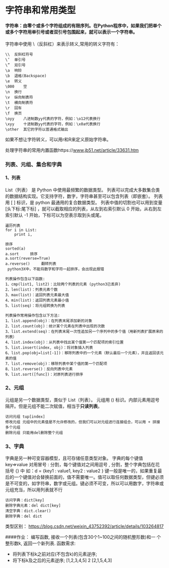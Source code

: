 # 字符串和常用类型
#### 字符串：由零个或多个字符组成的有限序列。在Python程序中，如果我们把单个或多个字符用单引号或者双引号包围起来，就可以表示一个字符串。
字符串中使用 \（反斜杠）来表示转义,常用的转义字符有：
```\(在行尾时)	续行符
\\	反斜杠符号
\’	单引号
\”	双引号
\a	响铃
\b	退格(Backspace)
\e	转义
\000	空
\n	换行
\v	纵向制表符
\t	横向制表符
\r	回车
\f	换页
\oyy	八进制数yy代表的字符，例如：\o12代表换行
\xyy	十进制数yy代表的字符，例如：\x0a代表换行
\other	其它的字符以普通格式输出
```

如果不想让字符转义，可以用r和R来定义原始字符串。

处理字符串的常用内置函数https://www.jb51.net/article/33631.htm

### 列表、元组、集合和字典
#### 1、列表
List（列表） 是 Python 中使用最频繁的数据类型。
列表可以完成大多数集合类的数据结构实现。它支持字符，数字，字符串甚至可以包含列表（即嵌套）。
列表用 [ ] 标识，是 python 最通用的复合数据类型。
列表中值的切割也可以用到变量 [头下标:尾下标] ，就可以截取相应的列表，从左到右索引默认 0 开始，从右到左索引默认 -1 开始，下标可以为空表示取到头或尾。
```
遍历列表
for i in List:
    print i,

排序
sorted(a)
a.sort     排序
a.sort(reverse=True)
a.reverse()     翻转列表
 python3X中，不能将数字和字符一起排序，会出现此报错

列表操作包含以下函数:
1、cmp(list1, list2)：比较两个列表的元素 (python3已丢弃)
2、len(list)：列表元素个数
3、max(list)：返回列表元素最大值
4、min(list)：返回列表元素最小值
5、list(seq)：将元组转换为列表

列表操作常用操作包含以下方法:
1、list.append(obj)：在列表末尾添加新的对象
2、list.count(obj)：统计某个元素在列表中出现的次数
3、list.extend(seq)：在列表末尾一次性追加另一个序列中的多个值（用新列表扩展原来的列表）
4、list.index(obj)：从列表中找出某个值第一个匹配项的索引位置
5、list.insert(index, obj)：将对象插入列表
6、list.pop(obj=list[-1])：移除列表中的一个元素（默认最后一个元素），并且返回该元素的值
7、list.remove(obj)：移除列表中某个值的第一个匹配项
8、list.reverse()：反向列表中元素
9、list.sort([func])：对原列表进行排序
```

### 2、元组
元组是另一个数据类型，类似于 List（列表）。
元组用 () 标识。内部元素用逗号隔开。但是元组不能二次赋值，相当于**只读列表**。
```
访问元组 tup[index]
修改元组 元组中的元素值是不允许修改的，但我们可以对元组进行连接组合，可以用 + 拼接多个元组
删除元组 只能用del删除整个元组
```
### 3、字典
字典是另一种可变容器模型，且可存储任意类型对象。
字典的每个键值 key=>value 对用冒号 : 分割，每个键值对之间用逗号 , 分割，整个字典包括在花括号 {} 中 如：d = {key1 : value1, key2 : value2 } 键一般是唯一的，如果重复最后的一个键值对会替换前面的，值不需要唯一。值可以取任何数据类型，但键必须是不可变的，如字符串，数字或元组。键必须不可变，所以可以用数字，字符串或元组充当，所以用列表就不行
```
访问字典：dict[key]
删除字典元素：del dict[key]
清空字典：dict.clear()
删除字典：del dict
```
类型区别：
https://blog.csdn.net/weixin_43752392/article/details/103264817

####作业：
编写函数, 接收一个列表(包含30个1~100之间的随机整形数)和一
个整形数k, 返回一个新列表.
函数需求:
- 将列表下标k之前对应(不包含k)的元素逆序;
- 将下标k及之后的元素逆序;
[1,2,3,4,5] 2 [2,1,5,4,3]